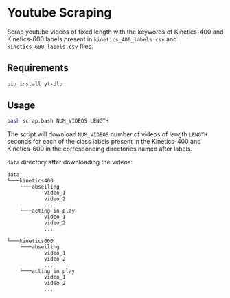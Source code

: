 # Youtube Scraping

Scrap youtube videos of fixed length with the keywords of Kinetics-400 and Kinetics-600 labels present in `kinetics_400_labels.csv` and `kinetics_600_labels.csv` files.

## Requirements

```bash
pip install yt-dlp
```

## Usage

```bash
bash scrap.bash NUM_VIDEOS LENGTH
```

The script will download `NUM_VIDEOS` number of videos of length `LENGTH` seconds for each of the class labels present in the Kinetics-400 and Kinetics-600 in the corresponding directories named after labels.

`data` directory after downloading the videos:

```
data
└───kinetics400
    └───abseiling
            video_1
            video_2
            ...
    └───acting in play
            video_1
            video_2
            ...
 
└───kinetics600
    └───abseiling
            video_1
            video_2
            ...
    └───acting in play
            video_1
            video_2
            ...
```